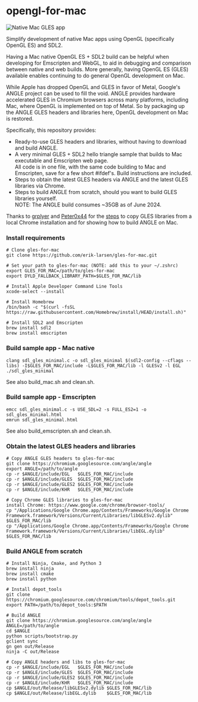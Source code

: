 # opengl-for-mac

![Native Mac GLES app](sdl_gles_minimal.png)

Simplify development of native Mac apps using OpenGL (specifically OpenGL ES) and SDL2.

Having a Mac native OpenGL ES + SDL2 build can be helpful when developing for Emscripten and WebGL, to aid in debugging and comparison between native and web builds.  More generally, having OpenGL ES (GLES) available enables continuing to do general OpenGL development on Mac.

While Apple has dropped OpenGL and GLES in favor of Metal, Google's ANGLE project can be used to fill the void.  ANGLE provides hardware accelerated GLES in Chromium browsers across many platforms, including Mac, where OpenGL is implemented on top of Metal.  So by packaging up the ANGLE GLES headers and libraries here, OpenGL development on Mac is restored.

Specifically, this repository provides:
- Ready-to-use GLES headers and libraries, without having to download and build ANGLE.
- A very minimal GLES + SDL2 hello triangle sample that builds to Mac executable and Emscripten web page.  
  All code is in one file, with the same code building to Mac and Emscripten, save for a few short #ifdef's. Build instructions are included.
- Steps to obtain the latest GLES headers via ANGLE and the latest GLES libraries via Chrome.
- Steps to build ANGLE from scratch, should you want to build GLES libraries yourself.  
  NOTE: The ANGLE build consumes ~35GB as of June 2024.
  
Thanks to [grplyer](https://github.com/grplyler) and [Peter0x44](https://github.com/Peter0x44) for the [steps](https://medium.com/@grplyler/building-and-linking-googles-angle-with-raylib-on-macos-67b07cd380a3) to copy GLES libraries from a local Chrome installation and for showing how to build ANGLE on Mac.
    
### Install requirements
```
# Clone gles-for-mac
git clone https://github.com/erik-larsen/gles-for-mac.git

# Set your path to gles-for-mac (NOTE: add this to your ~/.zshrc)
export GLES_FOR_MAC=/path/to/gles-for-mac
export DYLD_FALLBACK_LIBRARY_PATH=$GLES_FOR_MAC/lib

# Install Apple Developer Command Line Tools
xcode-select --install

# Install Homebrew
/bin/bash -c "$(curl -fsSL https://raw.githubusercontent.com/Homebrew/install/HEAD/install.sh)"

# Install SDL2 and Emscripten
brew install sdl2
brew install emscripten
```

### Build sample app - Mac native
```
clang sdl_gles_minimal.c -o sdl_gles_minimal $(sdl2-config --cflags --libs) -I$GLES_FOR_MAC/include -L$GLES_FOR_MAC/lib -l GLESv2 -l EGL
./sdl_gles_minimal
```
See also build_mac.sh and clean.sh.

### Build sample app - Emscripten
```
emcc sdl_gles_minimal.c -s USE_SDL=2 -s FULL_ES2=1 -o sdl_gles_minimal.html
emrun sdl_gles_minimal.html
```
See also build_emscripten.sh and clean.sh.

### Obtain the latest GLES headers and libraries
```
# Copy ANGLE GLES headers to gles-for-mac
git clone https://chromium.googlesource.com/angle/angle
export ANGLE=/path/to/angle
cp -r $ANGLE/include/EGL   $GLES_FOR_MAC/include
cp -r $ANGLE/include/GLES  $GLES_FOR_MAC/include
cp -r $ANGLE/include/GLES2 $GLES_FOR_MAC/include
cp -r $ANGLE/include/KHR   $GLES_FOR_MAC/include

# Copy Chrome GLES libraries to gles-for-mac
install Chrome: https://www.google.com/chrome/browser-tools/    
cp "/Applications/Google Chrome.app/Contents/Frameworks/Google Chrome Framework.framework/Versions/Current/Libraries/libGLESv2.dylib" $GLES_FOR_MAC/lib
cp "/Applications/Google Chrome.app/Contents/Frameworks/Google Chrome Framework.framework/Versions/Current/Libraries/libEGL.dylib" $GLES_FOR_MAC/lib
```

### Build ANGLE from scratch
```
# Install Ninja, Cmake, and Python 3
brew install ninja
brew install cmake
brew install python

# Install depot_tools
git clone https://chromium.googlesource.com/chromium/tools/depot_tools.git
export PATH=/path/to/depot_tools:$PATH

# Build ANGLE
git clone https://chromium.googlesource.com/angle/angle
ANGLE=/path/to/angle    
cd $ANGLE
python scripts/bootstrap.py
gclient sync
gn gen out/Release
ninja -C out/Release

# Copy ANGLE headers and libs to gles-for-mac
cp -r $ANGLE/include/EGL   $GLES_FOR_MAC/include
cp -r $ANGLE/include/GLES  $GLES_FOR_MAC/include
cp -r $ANGLE/include/GLES2 $GLES_FOR_MAC/include
cp -r $ANGLE/include/KHR   $GLES_FOR_MAC/include
cp $ANGLE/out/Release/libGLESv2.dylib $GLES_FOR_MAC/lib
cp $ANGLE/out/Release/libEGL.dylib    $GLES_FOR_MAC/lib
```
